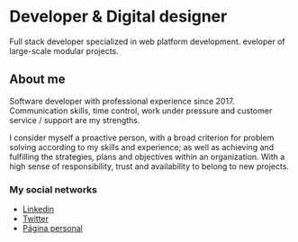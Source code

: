 # Developer & Digital designer
Full stack developer specialized in web platform development.
eveloper of large-scale modular projects.


## About me
Software developer with professional experience since 2017. Communication skills, time control, work under pressure and customer service / support are my strengths.

I consider myself a proactive person, with a broad criterion for problem solving according to my skills and experience; as well as achieving and fulfilling the strategies, plans and objectives within an organization. With a high sense of responsibility, trust and availability to belong to new projects.

### My social networks
- [Linkedin](https://www.linkedin.com/in/omarmtya)
- [Twitter](https://twitter.com/omarmtya)
- [Página personal](http://omarmtya.com/blog)

<!--
**OmarMtya/omarmtya** is a ✨ _special_ ✨ repository because its `README.md` (this file) appears on your GitHub profile.

Here are some ideas to get you started:

- 🔭 I’m currently working on ...
- 🌱 I’m currently learning ...
- 👯 I’m looking to collaborate on ...
- 🤔 I’m looking for help with ...
- 💬 Ask me about ...
- 📫 How to reach me: ...
- 😄 Pronouns: ...
- ⚡ Fun fact: ...
-->
